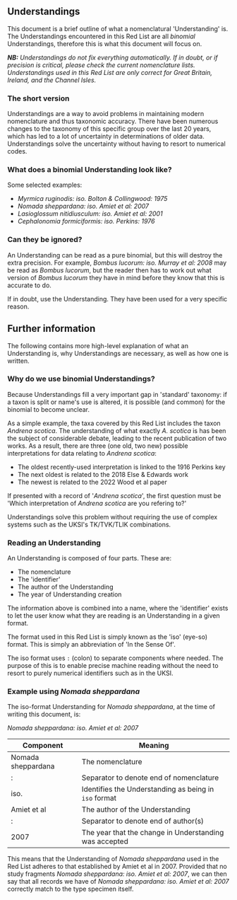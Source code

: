 ## Understandings
This document is a brief outline of what a nomenclatural 'Understanding' is. The Understandings encountered in this Red List are all *binomial* Understandings, therefore this is what this document will focus on.

***NB:** Understandings do not fix everything automatically. If in doubt, or if precision is critical, please check the current nomenclature lists. Understandings used in this Red List are only correct for Great Britain, Ireland, and the Channel Isles.*

### The short version
Understandings are a way to avoid problems in maintaining modern nomenclature and thus taxonomic accuracy. There have been numerous changes to the taxonomy of this specific group over the last 20 years, which has led to a lot of uncertainty in determinations of older data. Understandings solve the uncertainty without having to resort to numerical codes.

### What does a binomial Understanding look like?
Some selected examples:
- *Myrmica ruginodis: iso. Bolton & Collingwood: 1975*
- *Nomada sheppardana: iso. Amiet et al: 2007*
- *Lasioglossum nitidiusculum: iso. Amiet et al: 2001*
- *Cephalonomia formiciformis: iso. Perkins: 1976*

### Can they be ignored?
An Understanding can be read as a pure binomial, but this will destroy the extra precision. For example, *Bombus lucorum: iso. Murray et al: 2008* may be read as *Bombus lucorum*, but the reader then has to work out what version of *Bombus lucorum* they have in mind before they know that this is accurate to do.

If in doubt, use the Understanding. They have been used for a very specific reason.

## Further information
The following contains more high-level explanation of what an Understanding is, why Understandings are necessary, as well as how one is written.

### Why do we use binomial Understandings?
Because Understandings fill a very important gap in 'standard' taxonomy: if a taxon is split or name's use is altered, it is possible (and common) for the binomial to become unclear.

As a simple example, the taxa covered by this Red List includes the taxon *Andrena scotica*. The understanding of what exactly *A. scotica* is has been the subject of considerable debate, leading to the recent publication of two works. As a result, there are three (one old, two new) possible interpretations for data relating to *Andrena scotica*:

- The oldest recently-used interpretation is linked to the 1916 Perkins key
- The next oldest is related to the 2018 Else & Edwards work
- The newest is related to the 2022 Wood et al paper

If presented with a record of '*Andrena scotica*', the first question must be 'Which interpretation of *Andrena scotica* are you refering to?'

Understandings solve this problem without requiring the use of complex systems such as the UKSI's TK/TVK/TLIK combinations.

### Reading an Understanding
An Understanding is composed of four parts. These are:
- The nomenclature
- The 'identifier'
- The author of the Understanding
- The year of Understanding creation

The information above is combined into a name, where the 'identifier' exists to let the user know what they are reading is an Understanding in a given format.

The format used in this Red List is simply known as the 'iso' (eye-so) format. This is simply an abbreviation of 'In the Sense Of'.

The iso format uses `:` (colon) to separate components where needed. The purpose of this is to enable precise machine reading without the need to resort to purely numerical identifiers such as in the UKSI.

### Example using *Nomada sheppardana*
The iso-format Understanding for *Nomada sheppardana*, at the time of writing this document, is:

*Nomada sheppardana: iso. Amiet et al: 2007*

|Component|Meaning|
|---|---|
|Nomada sheppardana|The nomenclature|
|:|Separator to denote end of nomenclature|
|iso.|Identifies the Understanding as being in `iso` format|
|Amiet et al| The author of the Understanding|
|:|Separator to denote end of author(s)|
|2007|The year that the change in Understanding was accepted|

This means that the Understanding of *Nomada sheppardana* used in the Red List adheres to that established by Amiet et al in 2007. Provided that no study fragments *Nomada sheppardana: iso. Amiet et al: 2007*, we can then say that all records we have of *Nomada sheppardana: iso. Amiet et al: 2007* correctly match to the type specimen itself.